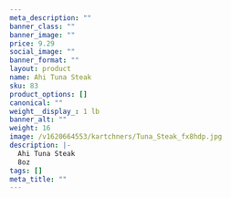 ```yaml
---
meta_description: ""
banner_class: ""
banner_image: ""
price: 9.29
social_image: ""
banner_format: ""
layout: product
name: Ahi Tuna Steak
sku: 83
product_options: []
canonical: ""
weight__display_: 1 lb
banner_alt: ""
weight: 16
image: /v1620664553/kartchners/Tuna_Steak_fx8hdp.jpg
description: |-
  Ahi Tuna Steak
  8oz
tags: []
meta_title: ""
---
```

